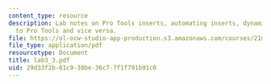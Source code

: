 ```yaml
---
content_type: resource
description: Lab notes on Pro Tools inserts, automating inserts, dynamics, and Peak
  to Pro Tools and vice versa.
file: https://ol-ocw-studio-app-production.s3.amazonaws.com/courses/21m-361-composing-with-computers-i-electronic-music-composition-spring-2008/29d33f2b61c938be36c77f1f791b91c0_lab3_3.pdf
file_type: application/pdf
resourcetype: Document
title: lab3_3.pdf
uid: 29d33f2b-61c9-38be-36c7-7f1f791b91c0
---
```

